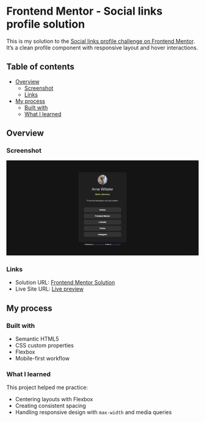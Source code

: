 # Frontend Mentor - Social links profile solution

This is my solution to the [Social links profile challenge on Frontend Mentor](https://www.frontendmentor.io/challenges/social-links-profile-UG32l9m6dQ). It’s a clean profile component with responsive layout and hover interactions.

## Table of contents

- [Overview](#overview)
  - [Screenshot](#screenshot)
  - [Links](#links)
- [My process](#my-process)
  - [Built with](#built-with)
  - [What I learned](#what-i-learned)

## Overview

### Screenshot

![Screenshot of my solution](/assets/images/screenshot.png)

### Links

- Solution URL: [Frontend Mentor Solution](https://www.frontendmentor.io/learning-paths/getting-started-on-frontend-mentor-XJhRWRREZd/steps/68403b3781440b1be5152e49/challenge/refactor)
- Live Site URL: [Live preview](https://social-links-profile-main-swart-ten.vercel.app)

## My process

### Built with

- Semantic HTML5
- CSS custom properties
- Flexbox
- Mobile-first workflow

### What I learned

This project helped me practice:

- Centering layouts with Flexbox
- Creating consistent spacing
- Handling responsive design with `max-width` and media queries
